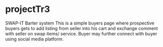 # projectTr3
SWAP-IT Barter system
This is a simple buyers page where prospective buyers gets to add listing from seller into his cart and exchange comment with seller on swap items/ service. Buyer may further connect with buyer using social media platform.
